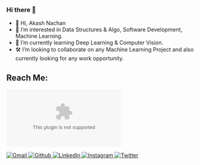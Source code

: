 ### Hi there 👋

<!--
*vishalrk1/vishalrk1* is a ✨ special ✨ repository because its `README.md` (this file) appears on your GitHub profile.-->
<!-- <p align="center">
  <img src="images/working.gif" width=300>
  <br /><br />
</p>
 -->
- 👋 Hi, Akash Nachan
- 👀 I’m interested in Data Structures & Algo, Software Development, Machine Learning.
- 🌱 I’m currently learning Deep Learning & Computer Vision.
- 🛠 I’m looking to collaborate on any Machine Learning Project and also currently looking for any work opportunity.

## Reach Me:
[![](https://img.shields.io/badge/Gmail-nachanakashv@gmail.com)](mailto:nachanakashv@gmail.com)
<p align="start">
  <a href="https://mail.google.com/mail/u/0/?tab=rm&ogbl#inbox" target="_blank">
        <img src="https://img.shields.io/badge/-Gmail-000?logo=Gmail&style=for-the-badge&logoColor=white&color=black" alt="Gmail" />
    </a>
    <a href="https://github.com/WinWithAkash" target="_blank">
        <img src="https://img.shields.io/badge/-Github-000?logo=github&style=for-the-badge&logoColor=white&color=black" alt="Github" />
    </a>
  <a href="https://www.linkedin.com/in/akash-nachan-2402a21b4/" target="_blank">
        <img src="https://img.shields.io/badge/-LinkedIn-0077B5?logo=linkedin&style=for-the-badge&logoColor=white&color=black" alt="LinkedIn" />
    </a>
     <a href="https://www.instagram.com/winwithakash/" target="_blank">
       <img src="https://img.shields.io/badge/instagram-%2312100E.svg?&style=for-the-badge&logo=instagram&logoColor=white&color=black" alt="Instagram" />
    </a>
  <a href="https://twitter.com/AkashNachan" target="_blank">
        <img src="https://img.shields.io/badge/-Twitter-2CA5E0?logo=twitter&style=for-the-badge&logoColor=white&color=black" alt="Twitter" />
    </a>
</p>
